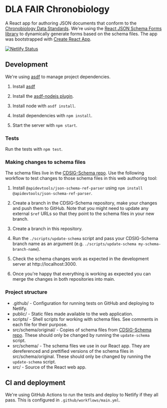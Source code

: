 # DLA FAIR Chronobiology

A React app for authoring JSON documents that conform to the [Chronobiology Data Standards](https://github.com/cdsig/CDSIG-Schema). We're using the [React JSON Schema Forms library](https://github.com/rjsf-team/react-jsonschema-form) to dynamically generate forms based on the schema files. The app was bootstrapped with [Create React App](https://create-react-app.dev/).

[![Netlify Status](https://api.netlify.com/api/v1/badges/fceaa58e-7e67-43cc-9414-51b611c12820/deploy-status)](https://app.netlify.com/sites/vigorous-mccarthy-c8a76a/deploys)

## Development

We're using [asdf](https://asdf-vm.com) to manage project dependencies.

1. Install [asdf](https://asdf-vm.com/guide/getting-started.html)

2. Install the [asdf-nodejs plugin](https://github.com/asdf-vm/asdf-nodejs/).

3. Install node with `asdf install`.

4. Install dependencies with `npm install`.

5. Start the server with `npm start`.

### Tests

Run the tests with `npm test`.

### Making changes to schema files

The schema files live in the [CDSIG-Schema repo](https://github.com/cdsig/CDSIG-Schema). Use the following workflow to test changes to those schema files in this web authoring tool:

1. Install `@apidevtools/json-schema-ref-parser` using `npm install @apidevtools/json-schema-ref-parser`.

2. Create a branch in the CDSIG-Schema repository, make your changes and push them to GitHub. Note that you might need to update any external `$ref` URLs so that they point to the schema files in your new branch.

3. Create a branch in this repository.

4. Run the `./scripts/update-schema` script and pass your CDSIG-Schema branch name as an argument (e.g. `./scripts/update-schema my-schema-branch-name`).

5. Check the schema changes work as expected in the development server at http://localhost:3000.
 
6. Once you're happy that everything is working as expected you can merge the changes in both repositories into main.

### Project structure

- .github/ - Configuration for running tests on GitHub and deploying to Netlify.
- public/ - Static files made available to the web application.
- scripts/ - Shell scripts for working with schema files. See comments in each file for their purpose.
- src/schema/original/ - Copies of schema files from [CDSIG-Schema repo](https://github.com/cdsig/CDSIG-Schema). These should only be changed by running the `update-schema` script.
- src/schema/ - The schema files we use in our React app. They are dereferenced and prettified versions of the schema files in src/schema/original. These should only be changed by running the `update-schema` script.
- src/ - Source of the React web app.

## CI and deployment

We're using GitHub Actions to run the tests and deploy to Netlify if they all pass. This is configured in `.github/workflows/main.yml`.
